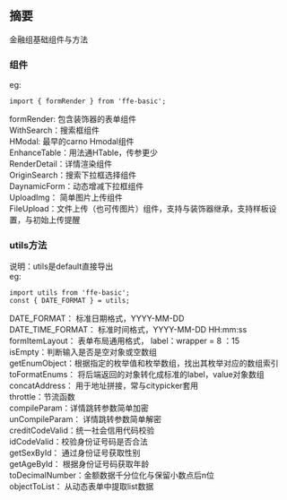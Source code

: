 ## 摘要 ##
金融组基础组件与方法  
### 组件 ###  
eg:  
```
import { formRender } from 'ffe-basic';
```
formRender: 包含装饰器的表单组件  
WithSearch：搜索框组件  
HModal: 最早的carno Hmodal组件  
EnhanceTable：用法通HTable，传参更少  
RenderDetail：详情渲染组件  
OriginSearch：搜索下拉框选择组件  
DaynamicForm：动态增减下拉框组件  
UploadImg： 简单图片上传组件  
FileUpload：文件上传（也可传图片）组件，支持与装饰器继承，支持样板设置，与初始上传提醒  

### utils方法 ###
说明：utils是default直接导出  
eg:
``` 
import utils from 'ffe-basic';
const { DATE_FORMAT } = utils;
```
DATE_FORMAT： 标准日期格式，YYYY-MM-DD  
DATE_TIME_FORMAT： 标准时间格式，YYYY-MM-DD HH:mm:ss  
formItemLayout： 表单布局通用格式， label：wrapper = 8 ：15  
isEmpty：判断输入是否是空对象或空数组  
getEnumObject：根据指定的枚举值和枚举数组，找出其枚举对应的数组索引  
toFormatEnums： 将后端返回的对象转化成标准的label，value对象数组  
concatAddress： 用于地址拼接，常与citypicker套用  
throttle：节流函数  
compileParam：详情跳转参数简单加密  
unCompileParam： 详情跳转参数简单解密  
creditCodeValid：统一社会信用代码校验  
idCodeValid：校验身份证号码是否合法  
getSexById： 通过身份证号获取性别  
getAgeById： 根据身份证号码获取年龄  
toDecimalNumber：金额数据千分位化与保留小数点后n位  
objectToList： 从动态表单中提取list数据  
